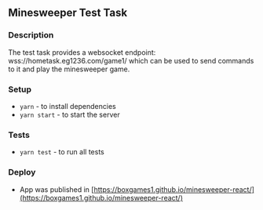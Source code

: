 ## Minesweeper Test Task

### **Description**

The test task provides a websocket endpoint: wss://hometask.eg1236.com/game1/ which can be used to send commands to it and play the minesweeper game.

### **Setup**

- `yarn` - to install dependencies
- `yarn start` - to start the server

### **Tests**

- `yarn test` - to run all tests

### **Deploy**

- App was published in [https://boxgames1.github.io/minesweeper-react/](https://boxgames1.github.io/minesweeper-react/)
